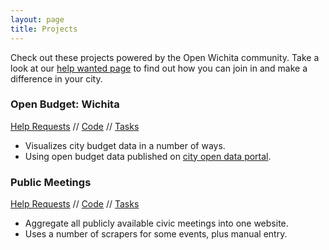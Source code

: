 ```yaml
---
layout: page
title: Projects
---
```


Check out these projects powered by the Open Wichita community. Take a look at
our [help wanted page](https://github.com/openwichita/help-wanted) to find out
how you can join in and make a difference in your city.

### Open Budget: Wichita

[Help Requests](https://github.com/openwichita/help-wanted/issues?q=is%3Aopen+is%3Aissue+label%3Aopen-budget) //
[Code](https://github.com/openwichita/openbudgetwichita) //
[Tasks](https://github.com/openwichita/openbudgetwichita/issues)

* Visualizes city budget data in a number of ways.
* Using open budget data published on [city open data
portal](https://opendata.wichita.gov).

### Public Meetings

[Help Requests](https://github.com/openwichita/help-wanted/issues?q=is%3Aopen+is%3Aissue+label%3Apublic-meetings) //
[Code](https://github.com/openwichita/public-meetings) //
[Tasks](https://github.com/openwichita/public-meetings/issues)

* Aggregate all publicly available civic meetings into one website.
* Uses a number of scrapers for some events, plus manual entry.
